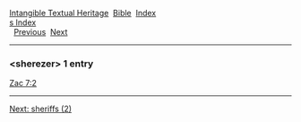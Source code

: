 [Intangible Textual Heritage](../../index)  [Bible](../index) 
[Index](index)   
[s Index](_s_)  
  [Previous](c10239)  [Next](c10241) 

------------------------------------------------------------------------

### &lt;sherezer&gt; 1 entry

[Zac 7:2](../kjv/zac007.htm#002)  

------------------------------------------------------------------------

[Next: sheriffs (2)](c10241)
